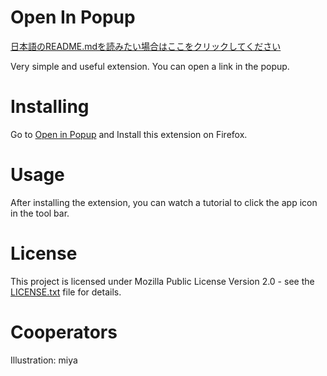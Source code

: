 ﻿# Open In Popup
[日本語のREADME.mdを読みたい場合はここをクリックしてください](README_ja.md)

Very simple and useful extension. You can open a link in the popup.

# Installing
Go to [Open in Popup](https://addons.mozilla.org/en-US/firefox/addon/open-in-popup/) and Install this extension on Firefox.

# Usage
After installing the extension, you can watch a tutorial to click the app icon in the tool bar.

# License
This project is licensed under Mozilla Public License Version 2.0 - see the [LICENSE.txt](LICENSE.txt) file for details.

# Cooperators
Illustration: miya
